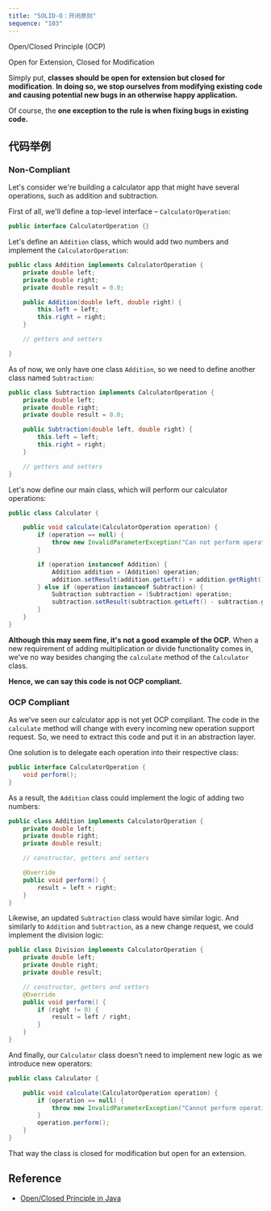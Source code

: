 ```yaml
---
title: "SOLID-O：开闭原则"
sequence: "103"
---
```


Open/Closed Principle (OCP)

Open for Extension, Closed for Modification

Simply put, **classes should be open for extension but closed for modification**.
**In doing so, we stop ourselves from modifying existing code and
causing potential new bugs in an otherwise happy application.**

Of course, the **one exception to the rule is when fixing bugs in existing code.**

## 代码举例

### Non-Compliant

Let's consider we're building a calculator app that might have several operations, such as addition and subtraction.

First of all, we'll define a top-level interface – `CalculatorOperation`:

```java
public interface CalculatorOperation {}
```

Let's define an `Addition` class, which would add two numbers and implement the `CalculatorOperation`:

```java
public class Addition implements CalculatorOperation {
    private double left;
    private double right;
    private double result = 0.0;

    public Addition(double left, double right) {
        this.left = left;
        this.right = right;
    }

    // getters and setters

}
```

As of now, we only have one class `Addition`, so we need to define another class named `Subtraction`:

```java
public class Subtraction implements CalculatorOperation {
    private double left;
    private double right;
    private double result = 0.0;

    public Subtraction(double left, double right) {
        this.left = left;
        this.right = right;
    }

    // getters and setters
}
```

Let's now define our main class, which will perform our calculator operations:

```java
public class Calculator {

    public void calculate(CalculatorOperation operation) {
        if (operation == null) {
            throw new InvalidParameterException("Can not perform operation");
        }

        if (operation instanceof Addition) {
            Addition addition = (Addition) operation;
            addition.setResult(addition.getLeft() + addition.getRight());
        } else if (operation instanceof Subtraction) {
            Subtraction subtraction = (Subtraction) operation;
            subtraction.setResult(subtraction.getLeft() - subtraction.getRight());
        }
    }
}
```

**Although this may seem fine, it's not a good example of the OCP.**
When a new requirement of adding multiplication or divide functionality comes in,
we've no way besides changing the `calculate` method of the `Calculator` class.

**Hence, we can say this code is not OCP compliant.**

### OCP Compliant

As we've seen our calculator app is not yet OCP compliant.
The code in the `calculate` method will change with every incoming new operation support request.
So, we need to extract this code and put it in an abstraction layer.

One solution is to delegate each operation into their respective class:

```java
public interface CalculatorOperation {
    void perform();
}
```

As a result, the `Addition` class could implement the logic of adding two numbers:

```java
public class Addition implements CalculatorOperation {
    private double left;
    private double right;
    private double result;

    // constructor, getters and setters

    @Override
    public void perform() {
        result = left + right;
    }
}
```

Likewise, an updated `Subtraction` class would have similar logic.
And similarly to `Addition` and `Subtraction`, as a new change request, we could implement the division logic:

```java
public class Division implements CalculatorOperation {
    private double left;
    private double right;
    private double result;

    // constructor, getters and setters
    @Override
    public void perform() {
        if (right != 0) {
            result = left / right;
        }
    }
}
```

And finally, our `Calculator` class doesn't need to implement new logic as we introduce new operators:

```java
public class Calculator {

    public void calculate(CalculatorOperation operation) {
        if (operation == null) {
            throw new InvalidParameterException("Cannot perform operation");
        }
        operation.perform();
    }
}
```

That way the class is closed for modification but open for an extension.

## Reference

- [Open/Closed Principle in Java](https://www.baeldung.com/java-open-closed-principle)
